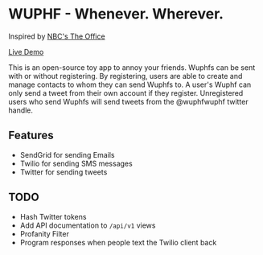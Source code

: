 # WUPHF - Whenever. Wherever.

Inspired by [NBC's The Office](http://www.nbc.com/the-office)

[Live Demo](http://www.wuphf.io/)

This is an open-source toy app to annoy your friends. Wuphfs can be sent with or without registering. By registering, users are able to create and manage contacts to whom they can send Wuphfs to. A user's Wuphf can only send a tweet from their own account if they register. Unregistered users who send Wuphfs will send tweets from the @wuphfwuphf twitter handle.


## Features
* SendGrid for sending Emails
* Twilio for sending SMS messages
* Twitter for sending tweets

## TODO

* Hash Twitter tokens
* Add API documentation to `/api/v1` views
* Profanity Filter
* Program responses when people text the Twilio client back
